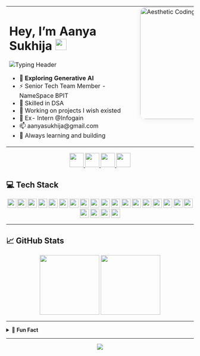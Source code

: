 <table>
<tr>
<td style="width: 50%; vertical-align: top; min-width: 320px;">

<h1>Hey, I’m Aanya Sukhija <img src="https://em-content.zobj.net/thumbs/120/apple/354/waving-hand_1f44b.png" width="30"/></h1>

<!-- Animated Typing Header (powered by readme-typing-svg) -->
<p>
  <img src="https://readme-typing-svg.demolab.com?font=Fira+Code&weight=600&size=22&pause=1000&color=3DDC97&width=390&lines=I%E2%80%99m+a+Coder;Learning+Enthusiast;Full-Stack+Developer;Generative+AI+Explorer;Open+Source+Contributor;Always+Curious+%F0%9F%98%8E" alt="Typing Header" />
</p>

<ul>
  <li>👀 <b>Exploring Generative AI</b></li>
  <li>⚡ Senior Tech Team Member - NameSpace BPIT </li>
  <li>🤖 Skilled in DSA</li>
  <li>🚀 Working on projects I wish existed</li>
  <li>📖 Ex- Intern @Infogain</li>
  <li>📫 aanyasukhija@gmail.com
  <li>🌱 Always learning and building</li>
</ul>

</td>
<td style="vertical-align: top; padding-left: 24px;">

<!-- Aesthetic, left-aligned illustration (not centered) -->
<img src="https://cdni.iconscout.com/illustration/premium/thumb/female-programmer-doing-computer-programming-6774636-5605199.png?f=webp" alt="Aesthetic Coding Illustration" width="300" style="border-radius:15px; box-shadow: 0 2px 16px #0001;" />

</td>
</tr>
</table>
<p align="center">
  <a href="https://www.linkedin.com/in/aanya-sukhija-785a3125a/" target="_blank">
    <img src="https://img.shields.io/badge/LinkedIn-0077B5?style=for-the-badge&logo=linkedin&logoColor=white" height="38" />
  </a>
  <a href="https://www.instagram.com/aannyyaa.__?igsh=d2F3aGFnNmxydTVi" target="_blank">
    <img src="https://img.shields.io/badge/Instagram-E4405F?style=for-the-badge&logo=instagram&logoColor=white" height="38" />
  </a>
  <a href="https://www.leetcode.com/aanya_sukhija" target="_blank">
    <img src="https://img.shields.io/badge/LeetCode-FFA116?style=for-the-badge&logo=leetcode&logoColor=black" height="38" />
  </a>
  <a href="https://discord.gg/U96xHCZt" target="_blank">
    <img src="https://img.shields.io/badge/Discord-5865F2?style=for-the-badge&logo=discord&logoColor=white" height="38" />
  </a>
</p>

## 💻 Tech Stack

<p align="center">
  <img src="https://img.shields.io/badge/C++-00599C?style=for-the-badge&logo=c%2b%2b&logoColor=white" height="24" />
  <img src="https://img.shields.io/badge/Python-3776AB?style=for-the-badge&logo=python&logoColor=white" height="24" />
  <img src="https://img.shields.io/badge/Java-ED8B00?style=for-the-badge&logo=java&logoColor=white" height="24" />
  <img src="https://img.shields.io/badge/JavaScript-F7DF1E?style=for-the-badge&logo=javascript&logoColor=black" height="24" />
  <img src="https://img.shields.io/badge/TypeScript-007ACC?style=for-the-badge&logo=typescript&logoColor=white" height="24" />
  
  <img src="https://img.shields.io/badge/HTML5-E34F26?style=for-the-badge&logo=html5&logoColor=white" height="24" />
  <img src="https://img.shields.io/badge/CSS3-1572B6?style=for-the-badge&logo=css3&logoColor=white" height="24" />
  <img src="https://img.shields.io/badge/Tailwind_CSS-38B2AC?style=for-the-badge&logo=tailwind-css&logoColor=white" height="24" />
  <img src="https://img.shields.io/badge/React-20232A?style=for-the-badge&logo=react&logoColor=61DAFB" height="24" />
  <img src="https://img.shields.io/badge/Redux-593D88?style=for-the-badge&logo=redux&logoColor=white" height="24" />
  <img src="https://img.shields.io/badge/Bootstrap-563D7C?style=for-the-badge&logo=bootstrap&logoColor=white" height="24" />
  
  <img src="https://img.shields.io/badge/Node.js-339933?style=for-the-badge&logo=node.js&logoColor=white" height="24" />
  <img src="https://img.shields.io/badge/Express.js-000000?style=for-the-badge&logo=express&logoColor=white" height="24" />
  <img src="https://img.shields.io/badge/MongoDB-4EA94B?style=for-the-badge&logo=mongodb&logoColor=white" height="24" />
  
  <img src="https://img.shields.io/badge/VS_Code-0078D4?style=for-the-badge&logo=visual-studio-code&logoColor=white" height="24" />
  <img src="https://img.shields.io/badge/Canva-00C4CC?style=for-the-badge&logo=canva&logoColor=white" height="24" />
  <img src="https://img.shields.io/badge/Git-F05032?style=for-the-badge&logo=git&logoColor=white" height="24" />
  <img src="https://img.shields.io/badge/GitHub-181717?style=for-the-badge&logo=github&logoColor=white" height="24" />
  <img src="https://img.shields.io/badge/Netlify-00C7B7?style=for-the-badge&logo=netlify&logoColor=white" height="24" />
  <img src="https://img.shields.io/badge/Figma-F24E1E?style=for-the-badge&logo=figma&logoColor=white" height="24" />
  <img src="https://img.shields.io/badge/Postman-FF6C37?style=for-the-badge&logo=postman&logoColor=white" height="24" />
  <img src="https://img.shields.io/badge/Markdown-000000?style=for-the-badge&logo=markdown&logoColor=white" height="24" />
</p>


---

## 📈 GitHub Stats

<p align="center">
  <img src="https://github-readme-stats.vercel.app/api?username=Aanyas24&show_icons=true&theme=tokyonight&hide_border=true" height="160"/>
  <img src="https://github-readme-stats.vercel.app/api/top-langs/?username=Aanyas24&layout=compact&theme=tokyonight&hide_border=true" height="160"/>
</p>

---

<details>
  <summary>📝 <b>Fun Fact</b></summary>
  <br>
  <p align="center">
    <i>"Working on projects I wish existed."</i>
  </p>
</details>

---

<p align="center">
  <img src="https://capsule-render.vercel.app/api?type=waving&color=gradient&height=100&section=footer"/>
</p>
